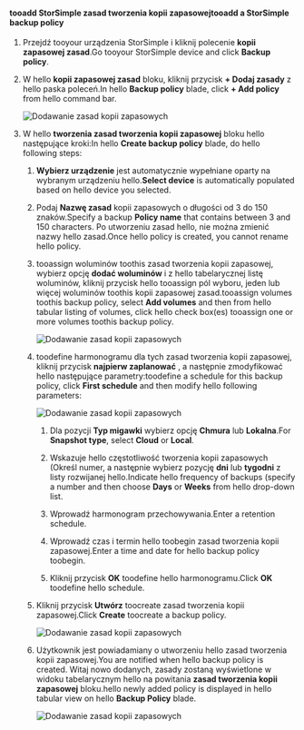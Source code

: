 <!--author=alkohli last changed: 02/10/17-->

#### <a name="tooadd-a-storsimple-backup-policy"></a><span data-ttu-id="9f862-101">tooadd StorSimple zasad tworzenia kopii zapasowej</span><span class="sxs-lookup"><span data-stu-id="9f862-101">tooadd a StorSimple backup policy</span></span>

1. <span data-ttu-id="9f862-102">Przejdź tooyour urządzenia StorSimple i kliknij polecenie **kopii zapasowej zasad**.</span><span class="sxs-lookup"><span data-stu-id="9f862-102">Go tooyour StorSimple device and click **Backup policy**.</span></span>

2. <span data-ttu-id="9f862-103">W hello **kopii zapasowej zasad** bloku, kliknij przycisk **+ Dodaj zasady** z hello paska poleceń.</span><span class="sxs-lookup"><span data-stu-id="9f862-103">In hello **Backup policy** blade, click **+ Add policy** from hello command bar.</span></span>
   
    ![Dodawanie zasad kopii zapasowych](./media/storsimple-8000-add-backup-policy-u2/addbupol1.png)

3. <span data-ttu-id="9f862-105">W hello **tworzenia zasad tworzenia kopii zapasowej** bloku hello następujące kroki:</span><span class="sxs-lookup"><span data-stu-id="9f862-105">In hello **Create backup policy** blade, do hello following steps:</span></span>
   
   1. <span data-ttu-id="9f862-106">**Wybierz urządzenie** jest automatycznie wypełniane oparty na wybranym urządzeniu hello.</span><span class="sxs-lookup"><span data-stu-id="9f862-106">**Select device** is automatically populated based on hello device you selected.</span></span>
   
   2. <span data-ttu-id="9f862-107">Podaj **Nazwę zasad** kopii zapasowych o długości od 3 do 150 znaków.</span><span class="sxs-lookup"><span data-stu-id="9f862-107">Specify a backup **Policy name** that contains between 3 and 150 characters.</span></span> <span data-ttu-id="9f862-108">Po utworzeniu zasad hello, nie można zmienić nazwy hello zasad.</span><span class="sxs-lookup"><span data-stu-id="9f862-108">Once hello policy is created, you cannot rename hello policy.</span></span>
       
   3. <span data-ttu-id="9f862-109">tooassign woluminów toothis zasad tworzenia kopii zapasowej, wybierz opcję **dodać woluminów** i z hello tabelarycznej listę woluminów, kliknij przycisk hello tooassign pól wyboru, jeden lub więcej woluminów toothis kopii zapasowej zasad.</span><span class="sxs-lookup"><span data-stu-id="9f862-109">tooassign volumes toothis backup policy, select **Add volumes** and then from hello tabular listing of volumes, click hello check box(es) tooassign one or more volumes toothis backup policy.</span></span>

       ![Dodawanie zasad kopii zapasowych](./media/storsimple-8000-add-backup-policy-u2/addbupol2.png)

   4. <span data-ttu-id="9f862-111">toodefine harmonogramu dla tych zasad tworzenia kopii zapasowej, kliknij przycisk **najpierw zaplanować** , a następnie zmodyfikować hello następujące parametry:</span><span class="sxs-lookup"><span data-stu-id="9f862-111">toodefine a schedule for this backup policy, click **First schedule** and then modify hello following parameters:</span></span>

       ![Dodawanie zasad kopii zapasowych](./media/storsimple-8000-add-backup-policy-u2/addbupol3.png)

       1. <span data-ttu-id="9f862-113">Dla pozycji **Typ migawki** wybierz opcję **Chmura** lub **Lokalna**.</span><span class="sxs-lookup"><span data-stu-id="9f862-113">For **Snapshot type**, select **Cloud** or **Local**.</span></span>

       2. <span data-ttu-id="9f862-114">Wskazuje hello częstotliwość tworzenia kopii zapasowych (Określ numer, a następnie wybierz pozycję **dni** lub **tygodni** z listy rozwijanej hello.</span><span class="sxs-lookup"><span data-stu-id="9f862-114">Indicate hello frequency of backups (specify a number and then choose **Days** or **Weeks** from hello drop-down list.</span></span>

       3. <span data-ttu-id="9f862-115">Wprowadź harmonogram przechowywania.</span><span class="sxs-lookup"><span data-stu-id="9f862-115">Enter a retention schedule.</span></span>

       4. <span data-ttu-id="9f862-116">Wprowadź czas i termin hello toobegin zasad tworzenia kopii zapasowej.</span><span class="sxs-lookup"><span data-stu-id="9f862-116">Enter a time and date for hello backup policy toobegin.</span></span>

       5. <span data-ttu-id="9f862-117">Kliknij przycisk **OK** toodefine hello harmonogramu.</span><span class="sxs-lookup"><span data-stu-id="9f862-117">Click **OK** toodefine hello schedule.</span></span>

   5. <span data-ttu-id="9f862-118">Kliknij przycisk **Utwórz** toocreate zasad tworzenia kopii zapasowej.</span><span class="sxs-lookup"><span data-stu-id="9f862-118">Click **Create** toocreate a backup policy.</span></span>

       ![Dodawanie zasad kopii zapasowych](./media/storsimple-8000-add-backup-policy-u2/addbupol4.png)
   
   6. <span data-ttu-id="9f862-120">Użytkownik jest powiadamiany o utworzeniu hello zasad tworzenia kopii zapasowej.</span><span class="sxs-lookup"><span data-stu-id="9f862-120">You are notified when hello backup policy is created.</span></span> <span data-ttu-id="9f862-121">Witaj nowo dodanych, zasady zostaną wyświetlone w widoku tabelarycznym hello na powitania **zasad tworzenia kopii zapasowej** bloku.</span><span class="sxs-lookup"><span data-stu-id="9f862-121">hello newly added policy is displayed in hello tabular view on hello **Backup Policy** blade.</span></span>

       ![Dodawanie zasad kopii zapasowych](./media/storsimple-8000-add-backup-policy-u2/addbupol7.png)


